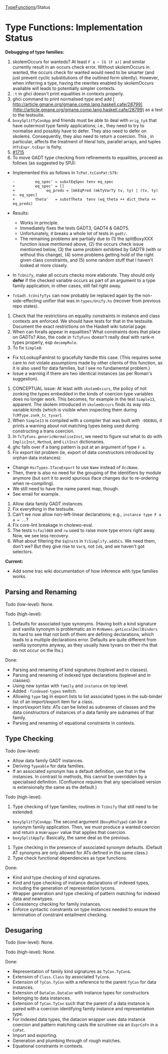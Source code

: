 
[TypeFunctions](type-functions)/Status


# Type Functions: Implementation Status



**Debugging of type families:**


1. skolemOccurs for wanteds?  At least `F a ~ [G (F a)]` and similar currently result in an occurs check error.  Without skolemOccurs in wanted, the occurs check for wanted would need to be smarter (and just prevent cyclic substitutions of the outlined form silently).  However, when inferring a type, having the rewrites enabled by skolemOccurs available will leads to potentially simpler contexts.
1. `:t` in ghci doesn't print equalities in contexts properly.
1. ghci command to print normalised type and add [
  http://article.gmane.org/gmane.comp.lang.haskell.cafe/28799](http://article.gmane.org/gmane.comp.lang.haskell.cafe/28799) as a test to the testsuite.
1. `boxySplitTyConApp` and friends must be able to deal with `orig_ty`s that have outermost type family applications; i.e., they need to try to normalise and possibly have to defer.  They also need to defer on skolems.  Consequently, they also need to return a coercion.  This , in particular, affects the treatment of literal lists, parallel arrays, and tuples in`TcExpr.tcExpr` is fishy.
1. [\#1715](https://gitlab.staging.haskell.org/ghc/ghc/issues/1715)
1. To move GADT type checking from refinements to equalities, proceed as follows (as suggested by SPJ):

  - Implemented this as follows in `TcPat.tcConPat:579:`

    ```wiki
    - 	      eq_spec' = substEqSpec tenv eq_spec
    +	      eq_spec' = []
    +              eq_preds = [mkEqPred (mkTyVarTy tv, ty) | (tv, ty) <- eq_spec]
    +	      theta'   = substTheta  tenv (eq_theta ++ dict_theta ++ eq_preds)
    ```
  - Results:

    - Works in principle.
    - Immediately fixes the tests GADT3, GADT4 & GADT5.
    - Unfortunately, it breaks a whole lot of tests in `gadt/`.
    - The remaining problems are partially due to (1) the splitBoxyXXX function issue mentioned above, (2) the occurs check issue mentioned below, (3) the same problem exhibited by GADT9 (with or without this change), (4) some problems getting hold of the right given class constraints, and (5) some random stuff that I haven't looked at more closely.
  - In `TcUnify`, make all occurs checks more elaborate.  They should only **defer** if the checked variable occurs as part of an argument to a type family application; in other cases, still fail right away.
  - `TcGadt.tcUnifyTys` can now probably be replaced again by the non-side-effecting unifier that was in `types/Unify.hs` (recover from previous repo states).
1. Check that the restrictions on equality constraints in instance and class contexts are enforced.  We should have tests for that in the testsuite.  Document the exact restrictions on the Haskell wiki tutorial page.
1. When can foralls appear in equalities?  What constraints does that place on GADTs?  Also, the code in `TcTyFuns` doesn't really deal with rank-n types properly, esp `decompRule`.
1. To fix `Simple8`:

  - Fix tcLookupFamInst to gracefully handle this case.  (This requires some care to not violate assumptions made by other  clients of this function, as it is also used for data families,  but I see no fundamental problem.)
  - Issue a warning if there are two identical instances (as per  Roman's suggestion).
1. CONCEPTUAL issue: At least with `skolemOccurs`, the policy of not zonking the types embedded in the kinds of coercion type variables does no longer work.  This becomes, for example in the test `Simple13`, apparent.  The skolem introduced in `skolemOccurs` finds its way into variable kinds (which is visible when inspecting them during `TcMType.zonk_tc_tyvar`).
1. When `Simple13` is compiled with a compiler that was built with `-DDEBUG`, it prints a warning about not matching types being used during constructing a trans coercion.
1. In `TcTyFuns.genericNormaliseInst`, we need to figure out what to do with `ImplicInst`, `Method`, and `LitInst` dictionaries.
1. ghc falls over if a bang pattern is put at an argument of type `F a`.
1. Fix export list problem (ie, export of data constructors introduced by orphan data instances):

  - Change `HscTypes.IfaceExport` to use `Name` instead of `OccName`.
  - Then, there is also no need for the grouping of the identifiers by module anymore (but sort it to avoid spurious iface changes dur to re-ordering when re-compiling).
  - We still need to have the name parent map, though.
  - See email for example.
1. Allow data family GADT instances.
1. Fix everything in the testsuite.
1. Can't we now allow non-left-linear declarations; e.g., `instance type F a a = ..`?
1. Fix core-lint breakage in cholewo-eval.
1. The tests `tcfail068` and `rw` used to raise more type errors right away.  Now, we see less recovery.
1. What about filtering the `EqInst`s in `TcSimplify.addSCs`.  We need them, don't we?  But they give rise to `Var`s, not `Id`s, and we haven't got selectors.


 
**Current:**


- Add some trac wiki documentation of how inference with type families works.

## Parsing and Renaming



Todo (low-level): None.



Todo (high-level):


1. Defaults for associated type synonyms.  (Having both a kind signature and vanilla synonym is problematic as in `RnNames.getLocalDeclBinders` its hard to see that not both of them are defining declarations, which leads to a multiple declarations error.  Defaults are quite different from vanilla synonyms anyway, as they usually have tyvars on their rhs that do not occur on the lhs.)


Done:


- Parsing and renaming of kind signatures (toplevel and in classes).
- Parsing and renaming of indexed type declarations (toplevel and in classes).
- Using new syntax with `family` and `instance` on top level.
- Added `-findexed-types` switch.
- Allowing `type` tag in export lists to list associated types in the sub-binder list of an import/export item for a class.
- Import/export lists: ATs can be listed as subnames of classes and the data constructors of instances of a data family are subnames of that family.
- Parsing and renaming of equational constraints in contexts.

## Type Checking



Todo (low-level):


- Allow data family GADT instances.
- Deriving `Typeable` for data families.
- If an associated synonym has a default definition, use that in the instances.  In contrast to methods, this cannot be overridden by a specialised definition.  (Confluence requires that any specialised version is extensionally the same as the default.)


Todo (high-level): 


1. Type checking of type families; routines in `TcUnify` that still need to be extended:

  - `boxySplitTyConApp`: The second argument (`BoxyRhoType`) can be a synonym family application.  Then, we must produce a wanted coercion and return a `HsWrapper` value that applies that coercion.
  - `boxySplitAppTy`: Basically, the same deal as the previous.
1. Type checking in the presence of associated synonym defaults.  (Default AT synonyms are only allowed for ATs defined in the same class.)
1. Type check functional dependencies as type functions.


Done: 


- Kind and type checking of kind signatures.
- Kind and type checking of instance declarations of indexed types, including the generation of representation tycons.
- Wrapper generation and type checking of pattern matching for indexed data and newtypes.
- Consistency checking for family instances.
- Enforce syntactic constraints on type instances needed to ensure the termination of constraint entailment checking.

## Desugaring



Todo (low-level): None.



Todo (high-level): None.



Done:


- Representation of family kind signatures as `TyCon.TyCon`s.
- Extension of `Class.Class` by associated `TyCon`s.
- Extension of `TyCon.TyCon` with a reference to the parent `TyCon` for data instances.
- Extension of `DataCon.DataCon` with instance types for constructors belonging to data instances.
- Extension of `TyCon.TyCon` such that the parent of a data instance is paired with a coercion identifying family instance and representation type.
- For indexed data types, the datacon wrapper uses data instance coercion and pattern matching casts the scrutinee via an `ExprCoFn` in a `CoPat`.
- Import and exporting.
- Generation and plumbing through of rough matches.
- Equational constraints in contexts.
